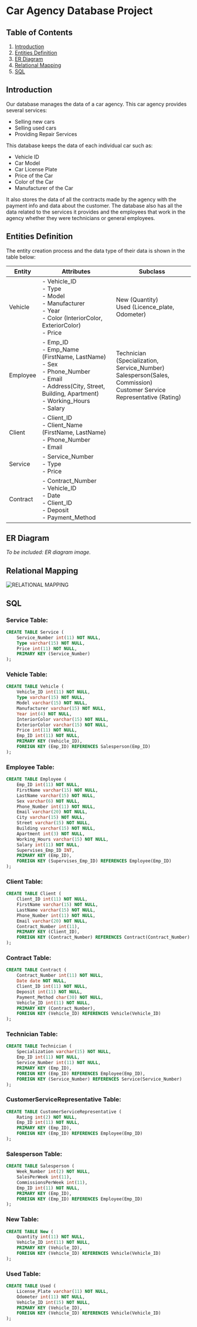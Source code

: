 # Car Agency Database Project

## Table of Contents
1. [Introduction](#introduction)
2. [Entities Definition](#entities-definition)
3. [ER Diagram](#er-diagram)
4. [Relational Mapping](#relational-mapping)
5. [SQL](#sql)

## Introduction
Our database manages the data of a car agency. This car agency provides several services:
- Selling new cars
- Selling used cars
- Providing Repair Services

This database keeps the data of each individual car such as:
- Vehicle ID
- Car Model
- Car License Plate
- Price of the Car
- Color of the Car
- Manufacturer of the Car

It also stores the data of all the contracts made by the agency with the payment info and data about the customer. The database also has all the data related to the services it provides and the employees that work in the agency whether they were technicians or general employees.

## Entities Definition
The entity creation process and the data type of their data is shown in the table below:

| Entity   | Attributes                                                                                                            | Subclass                                                     |
|----------|-----------------------------------------------------------------------------------------------------------------------|--------------------------------------------------------------|
| Vehicle  | - Vehicle_ID<br>- Type<br>- Model<br>- Manufacturer<br>- Year<br>- Color (InteriorColor, ExteriorColor)<br>- Price   | New (Quantity)<br>Used (Licence_plate, Odometer)             |
| Employee | - Emp_ID<br>- Emp_Name (FirstName, LastName)<br>- Sex<br>- Phone_Number<br>- Email<br>- Address(City, Street, Building, Apartment)<br>- Working_Hours<br>- Salary | Technician (Specialization, Service_Number)<br>Salesperson(Sales, Commission)<br>Customer Service Representative (Rating) |
| Client   | - Client_ID<br>- Client_Name (FirstName, LastName)<br>- Phone_Number<br>- Email                                       |                                                              |
| Service  | - Service_Number<br>- Type<br>- Price                                                                                 |                                                              |
| Contract | - Contract_Number<br>- Vehicle_ID<br>- Date<br>- Client_ID<br>- Deposit<br>- Payment_Method                           |                                                              |

## ER Diagram
*To be included: ER diagram image.*

## Relational Mapping
![RELATIONAL MAPPING](RELATIONAL_MAPPING.png)

## SQL
### Service Table:
```sql
CREATE TABLE Service (
    Service_Number int(11) NOT NULL,
    Type varchar(15) NOT NULL,
    Price int(11) NOT NULL,
    PRIMARY KEY (Service_Number)
);
```
### Vehicle Table:
```sql
CREATE TABLE Vehicle (
    Vehicle_ID int(11) NOT NULL,
    Type varchar(15) NOT NULL,
    Model varchar(15) NOT NULL,
    Manufacturer varchar(15) NOT NULL,
    Year int(4) NOT NULL,
    InteriorColor varchar(15) NOT NULL,
    ExteriorColor varchar(15) NOT NULL,
    Price int(11) NOT NULL,
    Emp_ID int(11) NOT NULL,
    PRIMARY KEY (Vehicle_ID),
    FOREIGN KEY (Emp_ID) REFERENCES Salesperson(Emp_ID)
);
```
### Employee Table:
```sql
CREATE TABLE Employee (
    Emp_ID int(11) NOT NULL,
    FirstName varchar(15) NOT NULL,
    LastName varchar(15) NOT NULL,
    Sex varchar(6) NOT NULL,
    Phone_Number int(11) NOT NULL,
    Email varchar(20) NOT NULL,
    City varchar(15) NOT NULL,
    Street varchar(15) NOT NULL,
    Building varchar(15) NOT NULL,
    Apartment int(3) NOT NULL,
    Working_Hours varchar(15) NOT NULL,
    Salary int(11) NOT NULL,
    Supervises_Emp_ID INT,
    PRIMARY KEY (Emp_ID),
    FOREIGN KEY (Supervises_Emp_ID) REFERENCES Employee(Emp_ID)
);
```
### Client Table:
```sql
CREATE TABLE Client (
    Client_ID int(11) NOT NULL,
    FirstName varchar(15) NOT NULL,
    LastName varchar(15) NOT NULL,
    Phone_Number int(11) NOT NULL,
    Email varchar(20) NOT NULL,
    Contract_Number int(11),
    PRIMARY KEY (Client_ID),
    FOREIGN KEY (Contract_Number) REFERENCES Contract(Contract_Number)
);
```
### Contract Table:
```sql
CREATE TABLE Contract (
    Contract_Number int(11) NOT NULL,
    Date date NOT NULL,
    Client_ID int(11) NOT NULL,
    Deposit int(11) NOT NULL,
    Payment_Method char(30) NOT NULL,
    Vehicle_ID int(11) NOT NULL,
    PRIMARY KEY (Contract_Number),
    FOREIGN KEY (Vehicle_ID) REFERENCES Vehicle(Vehicle_ID)
);
```
### Technician Table:
```sql
CREATE TABLE Technician (
    Specialization varchar(15) NOT NULL,
    Emp_ID int(11) NOT NULL,
    Service_Number int(11) NOT NULL,
    PRIMARY KEY (Emp_ID),
    FOREIGN KEY (Emp_ID) REFERENCES Employee(Emp_ID),
    FOREIGN KEY (Service_Number) REFERENCES Service(Service_Number)
);
```
### CustomerServiceRepresentative Table:
```sql
CREATE TABLE CustomerServiceRepresentative (
    Rating int(2) NOT NULL,
    Emp_ID int(11) NOT NULL,
    PRIMARY KEY (Emp_ID),
    FOREIGN KEY (Emp_ID) REFERENCES Employee(Emp_ID)
);
```
### Salesperson Table:
```sql
CREATE TABLE Salesperson (
    Week_Number int(2) NOT NULL,
    SalesPerWeek int(11),
    CommissionsPerWeek int(11),
    Emp_ID int(11) NOT NULL,
    PRIMARY KEY (Emp_ID),
    FOREIGN KEY (Emp_ID) REFERENCES Employee(Emp_ID)
);
```
### New Table:
```sql
CREATE TABLE New (
    Quantity int(11) NOT NULL,
    Vehicle_ID int(11) NOT NULL,
    PRIMARY KEY (Vehicle_ID),
    FOREIGN KEY (Vehicle_ID) REFERENCES Vehicle(Vehicle_ID)
);
```
### Used Table:
```sql
CREATE TABLE Used (
    License_Plate varchar(11) NOT NULL,
    Odometer int(11) NOT NULL,
    Vehicle_ID int(15) NOT NULL,
    PRIMARY KEY (Vehicle_ID),
    FOREIGN KEY (Vehicle_ID) REFERENCES Vehicle(Vehicle_ID)
);
```
